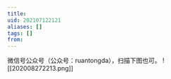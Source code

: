 ```yaml
---
title: 
uid: 202107122121
aliases: []
tags: []
from: 
---
```

微信号公众号（公众号：ruantongda），扫描下图也可。
![[202008272213.png]]